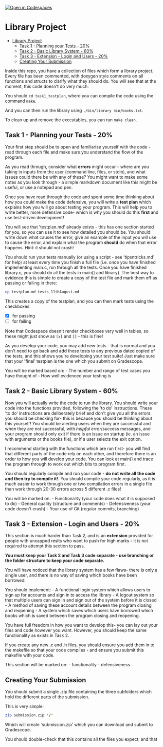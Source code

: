 [![Open in Codespaces](https://classroom.github.com/assets/launch-codespace-7f7980b617ed060a017424585567c406b6ee15c891e84e1186181d67ecf80aa0.svg)](https://classroom.github.com/open-in-codespaces?assignment_repo_id=11455922)
# Library Project

- [Library Project](#library-project)
  - [Task 1 - Planning your Tests - 20%](#task-1---planning-your-tests---20)
  - [Task 2 - Basic Library System - 60%](#task-2---basic-library-system---60)
  - [Task 3 - Extension - Login and Users - 20%](#task-3---extension---login-and-users---20)
  - [Creating Your Submission](#creating-your-submission)


Inside this repo, you have a collection of files which form a library project. Every file has been commented, with doxygen style comments on all functions and structs to clarify what they should do. You will see that at the moment, this code doesn't do very much.

You should `cd task1_testplan`, where you can compile the code using the command `make`.

And you can then run the library using `./bin/library bin/books.txt`.

To clean up and remove the executables, you can run `make clean`.

## Task 1 - Planning your Tests - 20%

Your first step should be to open and familiarise yourself with the code - read through each file and make sure you understand the flow of the program.

As you read through, consider what **errors** might occur - where are you taking in inputs from the user (command line, files, or stdin), and what issues could there be with any of these? You might want to make some notes as you look through - a simple markdown document like this might be useful, or use a notepad and pen.

Once you have read through the code and spent some time thinking about how you could make the code defensive, you will write a **test plan** which explains how you will go about testing your program. This will help you to write better, more defensive code- which is why you should do this **first** and use test-driven development!

You will see that 'testplan.md' already exists - this has one section started for you, so you can use it to see how detailed you should be. You should write down what causes the error, give an example of the input you will use to cause the error, and explain what the program **should** do when that error happens. Hint: it should not crash!

You should run your tests manually (or using a script - see 'tipsntricks.md' for help) at least every time you finish a full file (i.e. once you have finished implementing main.c, run through all the tests. Once you have finished library.c, you should do all the tests in main() and library). The best way to evidence this is simple to create a copy of the test file and mark them off as passing or failing in there:

```bash
cp testplan.md tests_11thAugust.md
```

This creates a copy of the testplan, and you can then mark tests using the checkboxes.

- [x] for passing
- [ ] for failing

Note that Codespace doesn't render checkboxes very well in tables, so these might just show as `[x]` and `[]` - this is fine!

As you develop your code, you may add new tests - that is normal and you don't need to go back and add those tests to any previous dated copied of the tests, and this shows you're developing your test suite! Just make sure that your 'final' testplan is the one which you submit on Gradescope.

You will be marked based on:
    - The number and range of test cases you have thought of
    - How well evidenced your testing is

## Task 2 - Basic Library System - 60%

Now you will actually write the code to run the library. You should write your code into the functions provided, following the 'to do' instructions. These 'to do' instructions are deliberately brief and don't give you all the errors you should be checking for- this is because you should be thinking about this yourself! You should be alerting users when they are successful and when they are not successful, with *helpful* error/success messages, and your program should only exit if there is an issue on startup (ie. an issue with arguments or the books file), or if a user selects the exit option.

I recommend starting with the functions which are run first- you will find that different parts of the code rely on each other, and therefore there is an order to how you will develop your code. You can look at main() and trace the program through to work out which bits to program first.

You should regularly compile and run your code - **do not write all the code and then try to compile it!**. You should compile your code regularly, as it is much easier to work through one or two compilation errors in a single file than work through 20-30 errors across 5 different .c files!

You will be marked on:
    - Functionality (your code does what it is supposed to do)
    - General quality (structure and comments)
    - Defensiveness (your code doesn't crash)
    - Your use of Git (regular commits, branching)

## Task 3 - Extension - Login and Users - 20%

This section is much harder than Task 2, and is an **extension** provided for people with uncapped resits who want to push for high marks - it is not required to attempt this section to pass.

**You must keep your Task 2 and Task 3 code separate - use branching or the folder structure to keep your code separate.**

You will have noticed that the library system has a few flaws- there is only a single user, and there is no way of saving which books have been borrowed.

You should implement:
    - A functional login system which allows users to sign up for accounts and sign in to access the library
    - A logout system so that multiple users can sign in and sign out of the system before it is closed
    - A method of saving these account details between the program closing and reopening
    - A system which saves which users have borrowed which books which is saved between the program closing and reopening.

You have full freedom in how you want to develop this- you can lay out your files and code however you want. However, you should keep the same functionality as exists in Task 2.

If you create any new .c and .h files, you should ensure you add them in to the makefile so that your code compiles - and ensure you submit this makefile with your code.

This section will be marked on:
    - functionality
    - defensiveness

## Creating Your Submission

You should submit a single .zip file containing the three subfolders which hold the different parts of the submission.

This is very simple:

```bash
zip submission.zip */*
```

Which will create 'submission.zip' which you can download and submit to Gradescope.

You should double-check that this contains all the files you expect, and that 